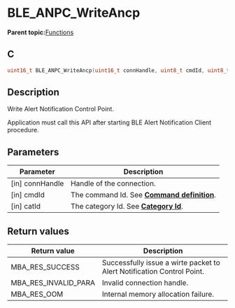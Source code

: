 # BLE\_ANPC\_WriteAncp

**Parent topic:**[Functions](GUID-5028AA06-788A-4B7E-B273-018FF2507CA1.md)

## C

```c
uint16_t BLE_ANPC_WriteAncp(uint16_t connHandle, uint8_t cmdId, uint8_t catId);
```

## Description

Write Alert Notification Control Point.

Application must call this API after starting BLE Alert Notification Client procedure.

## Parameters

|Parameter|Description|
|---------|-----------|
|\[in\] connHandle|Handle of the connection.|
|\[in\] cmdId|The command Id. See **[Command definition](GUID-D70D2342-E57B-4B59-B0A8-73F44543AC37.md)**.|
|\[in\] catId|The category Id. See **[Category Id](GUID-570F7538-C8C6-4C55-AF3F-EC331C1D2CF4.md)**.|

## Return values

|Return value|Description|
|------------|-----------|
|MBA\_RES\_SUCCESS|Successfully issue a wirte packet to Alert Notification Control Point.|
|MBA\_RES\_INVALID\_PARA|Invalid connection handle.|
|MBA\_RES\_OOM|Internal memory allocation failure.|

